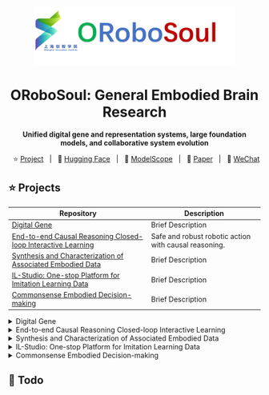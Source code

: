 <div align="center">

<img src="assets/logo.png" width="400"/>


# ORoboSoul: General Embodied Brain Research
**Unified digital gene and representation systems, large foundation models, and collaborative system evolution**


<p align="center">
        </a>&nbsp&nbsp⭐️ <a href="https://github.com/">Project</a></a>&nbsp&nbsp | &nbsp&nbsp🤗 <a href="https://huggingface.co">Hugging Face</a>&nbsp&nbsp | &nbsp&nbsp🤖 <a href="https://www.modelscope.cn">ModelScope</a>&nbsp&nbsp | &nbsp&nbsp📑 <a href="http://arxiv.org">Paper</a>&nbsp&nbsp | &nbsp&nbsp💬 <a href="./assets/wechat.png">WeChat</a>
</p>

</div>


## ⭐️ Projects

Repository | Description
---- | ----
[Digital Gene](https://github.com/sii-research/DigitalGene)			| Brief Description 
[End-to-end Causal Reasoning Closed-loop Interactive Learning](https://github.com/sii-research/ORoboSoul/tree/causal-robot-dev/causal-robot/README.md) | Safe and robust robotic action with causal reasoning.
[Synthesis and Characterization of Associated Embodied Data](https://github.com) | Brief Description
[IL-Studio: One-stop Platform for Imitation Learning Data](https://github.com) | Brief Description
[Commonsense Embodied Decision-making](https://github.com) | Brief Description

<details>
<summary>Digital Gene</summary>
Details
</details>

<details>
<summary>End-to-end Causal Reasoning Closed-loop Interactive Learning</summary>
Details
</details>

<details>
<summary>Synthesis and Characterization of Associated Embodied Data</summary>
Details
</details>

<details>
<summary>IL-Studio: One-stop Platform for Imitation Learning Data</summary>
Details
</details>

<details>
<summary>Commonsense Embodied Decision-making</summary>
Details
</details>

## 📆 Todo
